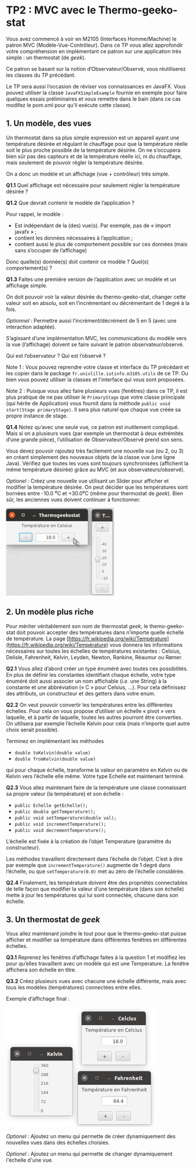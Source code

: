 # TP2 : MVC avec le Thermo-geeko-stat

Vous avez commencé à voir en M2105 (Interfaces Homme/Machine) le patron MVC (Modèle-Vue-Contrôleur).
Dans ce TP vous allez approfondir votre compréhension en implémentant ce patron sur une application très simple : un thermostat (de *geek*).

Ce patron se basant sur la notion d’Observateur/Observé, vous réutiliserez les classes du TP précédant.

Le TP sera aussi l’occasion de réviser vos connaissances en JavaFX.
Vous pouvez utiliser la classe <code>JavaFXSimpleExample</code> fournie en exemple pour faire quelques essais préliminaires et vous remettre dans le bain (dans ce cas modifez le pom.xml pour qu'il exécute cette classe).

## 1. Un modèle, des vues

Un thermostat dans sa plus simple expression est un appareil ayant une température désirée et régulant le chauffage pour que la température réelle soit le plus proche possible de la température désirée.
On ne s’occupera bien sûr pas des capteurs et de la température réelle ici, ni du chauffage, mais seulement de pouvoir régler la température désirée.

On a donc un modèle et un affichage (vue + contrôleur) très simple.

**Q1.1** Quel affichage est nécessaire pour seulement régler la température désirée ?

**Q1.2** Que devrait contenir le modèle de l’application ?

Pour rappel, le modèle :
- Est indépendant de la (des) vue(s). Par exemple, pas de « import javafx » ;
- contient les données nécessaires à l’application ;
- contient aussi le plus de comportement possible sur ces données (mais sans s’occuper de l’affichage)

Donc quelle(s) donnée(s) doit contenir ce modèle ? Quel(s) comportement(s) ?


**Q1.3** Faites une première version de l’application avec un modèle et un affichage simple.

On doit pouvoir voir la valeur désirée du thermo-geeko-stat, changer cette valeur soit en absolu, soit en l’incrémentant ou décrémentant de 1 degré à la fois.

*Optionnel* : Permettre aussi l’incrément/décrément de 5 en 5 (avec une interaction adaptée).

S’agissant d’une implémentation MVC, les communications du modèle vers la vue (l’affichage) doivent se faire suivant le patron observateur/observé.

Qui est l’observateur ? Qui est l’observé ?

Note 1 : Vous pouvez reprendre votre classe et interface du TP précédant et les copier dans le package <code>fr.univlille.iutinfo.m3105.utils</code> de ce TP.
Ou bien vous pouvez utiliser la classes et l'interface qui vous sont proposées.

Note 2 : Puisque vous allez faire plusieurs vues (fenêtres) dans ce TP, il est plus pratique de ne pas utiliser le <code>PrimaryStage</code> que votre classe principale (qui hérite de Application) vous fournit dans la méthode <code>public void start(Stage primaryStage)</code>.
Il sera plus naturel que chaque vue créée sa propre instance de stage.

**Q1.4** Notez qu’avec une seule vue, ce patron est inutilement compliqué.
Mais si on a plusieurs vues (par exemple un thermostat à deux extrémités d’une grande pièce), l’utilisation de Observateur/Observé prend son sens.

Vous devez pouvoir rajoutez très facilement une nouvelle vue (ou 2, ou 3) en créant simplement des nouveaux objets de la classe vue (une ligne Java).
Vérifiez que toutes les vues sont toujours synchronisées (affichent la même température désirée) grâce au MVC (et aux observateurs/observé).

*Optionel* : Créez une nouvelle vue utilisant un Slider pour afficher et modifier la température désirée.
On peut décider que les températures sont bornées entre -10.0 ⁰C et +30.0⁰C (même pour thermostat de *geek*).
Bien sûr, les anciennes vues doivent continuer à fonctionner.

![Exemple de plusieurs vues synchornisées sur un modèle](documentation/multipleViews.gif)

## 2. Un modèle plus riche

Pour mériter véritablement son nom de thermostat *geek*, le themo-geeko-stat doit pouvoir accepter des températures dans n’importe quelle échelle de température.
La page [https://fr.wikipedia.org/wiki/Température](https://fr.wikipedia.org/wiki/Température) vous donnera les informations nécessaires sur toutes les échelles de températures existantes : Celsius, Delisle, Fahrenheit, Kelvin, Leyden, Newton, Rankine, Réaumur ou Rømer.

**Q2.1** Vous allez d’abord créer un type énuméré avec toutes ces possibilités.
En plus de définir les constantes identifiant chaque échelle, votre type énuméré doit aussi associer un nom affichable (*i.e.* une String) à la constante et une abbréviation (« C » pour Celsius, ...).
Pour cela définissez des attributs, un constructeur et des getters dans votre enum. 

**Q2.2** On veut pouvoir convertir les températures entre les différentes échelles.
Pour cela on vous propose d’utiliser un échelle « pivot » vers laquelle, et à partir de laquelle, toutes les autres pourront être converties.
On utilisera par exemple l’échelle Kelvin pour cela (mais n’importe quel autre choix serait possible).

Terminez en implémentant les méthodes 
- <code>double toKelvin(double value)</code>
- <code>double fromKelvin(double value)</code>

qui pour chaque échelle, transforme la valeur en paramètre en Kelvin ou de Kelvin vers l’échelle elle même.
Votre type Echelle est maintenant terminé.

**Q2.3** Vous allez maintenant faire de la température une classe connaissant sa propre valeur (la température) et son échelle :
- <code>public Echelle getEchelle();</code>
- <code>public double getTemperature();</code>
- <code>public void setTemperature(double val);</code>
- <code>public void incrementTemperature();</code>
- <code>public void decrementTemperature();</code>

L’échelle est fixée à la création de l’objet Temperature (paramètre du constructeur).

Les méthodes travaillent directement dans l’échelle de l’objet.
C’est à dire par exemple que <code>incrementTemperature()</code> augmente de 1 degré dans l’échelle, ou que <code>setTemperature(0.0)</code> met au zéro de l’échelle considérée.

**Q2.4** Finalement, les température doivent être des propriétés connectables de telle façon que modifier la valeur d’une température (dans son échelle) mette à jour les températures qui lui sont connectée, chacune dans son échelle.

## 3. Un thermostat de *geek*

Vous allez maintenant joindre le tout pour que le thermo-geeko-stat puisse afficher et modifier sa température dans différentes fenêtres en différentes échelles.

**Q3.1** Reprenez les fenêtres d’affichage faites à la question 1 et modifiez les pour qu’elles travaillent avec un modèle qui est une Temperature.
La fenêtre affichera son échelle en titre.

**Q3.2** Créez plusieurs vues avec chacune une échelle différente, mais avec tous les modèles (températures) connectées entre elles.

Exemple d’affichage final :

![Exemple de plusieurs vues dans différentes échelles](documentation/multipleViewsAndScales.png)

*Optionel* : Ajoutez un menu qui permette de créer dynamiquement des nouvelles vues dans des échelles choisies.

*Optionel* : Ajoutez un menu qui permette de changer dynamiquement l'échelle d'une vue.
